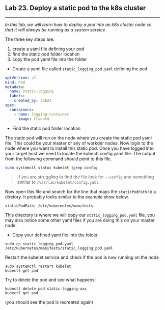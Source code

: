 ## Lab 23. Deploy a static pod to the k8s cluster
___

_In this lab, we will learn how to deploy a pod into an k8s cluster node so that it will always be running as a system service_  

The three key steps are:
  1. create a yaml file defining your pod
  2. find the static pod folder location
  3. copy the pod yaml file into the folder
  
* Create a yaml file called `static_logging_pod.yaml` defining the pod

```yaml
apiVersion: v1
kind: Pod
metadata:
  name: static-logging
  labels:
    created_by: lab23
spec:
  containers:
    - name: logging-container
      image: fluentd
```

* Find the static pod folder location

The static pod will run on the node where you create the static pod yaml file.  This could be your master or any of workder nodes.  Now login to the node where you want to install this static pod.  Once you have logged into your target host we need to locate the kubectl config.yaml file.  The output from the following command should point to this file.  

```bash
sudo systemctl status kubelet |grep config
```
> If you are struggling to find the file look for `--config` and something similar to `/var/lib/kubelet/config.yaml`.

Now open this file and search for the line that maps the `staticPodPath` to a diretory.  It probably looks similar to the example show below.

```shell
staticPodPath: /etc/kubernetes/manifests
```

This directory is where we will copy our `static_logging_pod.yaml` file, you may also notice some other yaml files if you are doing this on your master node.  

* Copy your defined yaml file into the folder

```
sudo cp static_logging_pod.yaml /etc/kubernetes/manifests/static_logging_pod.yaml
```
Restart the kubelet service and check if the pod is now running on the node

```
sudo systemctl restart kubelet
kubectl get pod
```
Try to delete the pod and see what happens:

```
kubectl delete pod static-logging-xxx
kubectl get pod
```
(you should see the pod is recreated again)
